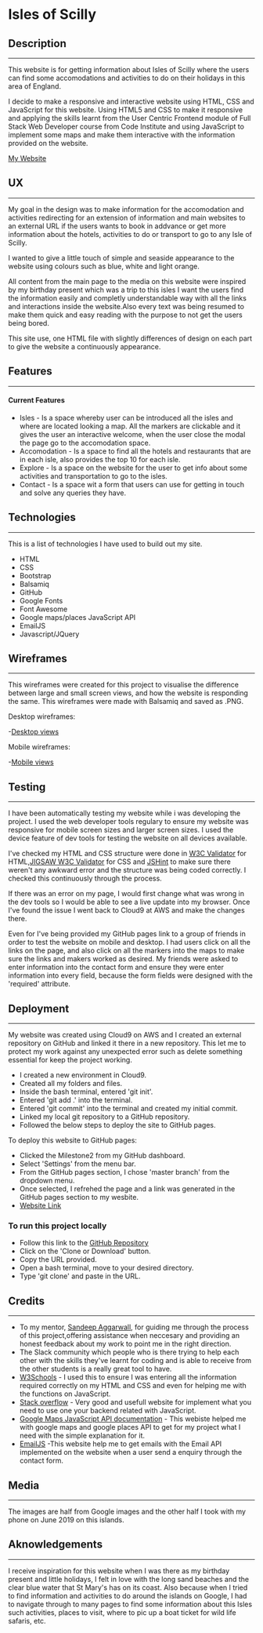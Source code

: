 # Isles of Scilly
## Description
---
This website is for getting information about Isles of Scilly where the users can find some accomodations and activities to do on their holidays in this area of England.

I decide to make a responsive and interactive website using HTML, CSS and JavaScript for this website. Using HTML5 and CSS to make it responsive and applying  the skills learnt from the User Centric Frontend module of 
Full Stack Web Developer course from Code Institute and using JavaScript to implement some maps and make them interactive with the information provided on the website.



[My Website](https://debbiepimpo.github.io/Milestone2/)


## UX
---
My goal in the design was to make information for the accomodation and activities redirecting for an extension of information and main websites to an external URL if the users wants to book in addvance or get more 
information about the hotels, activities to do or transport to go to any Isle of Scilly. 

I wanted to give a little touch of simple and seaside appearance to the website using colours such as blue, white and light orange.

All content from the main page to the media on this website were inspired by my birthday present which was a trip to this isles I want the users find the information easily and completly understandable way with all the links and interactions inside the website.Also every text was being resumed to make them quick and easy reading with the purpose to not get the users being bored.

This site use, one HTML file with slightly differences of design on each part to give the website a continuously appearance.

## Features
---
#### Current Features
* Isles - Is a space whereby user can be introduced all the isles and where are located looking a map. All the markers are clickable and it gives the user an interactive welcome, when the user close the modal the page go to the accomodation space.
* Accomodation - Is a space to find all the hotels and restaurants that are in each isle, also provides the top 10 for each isle.
* Explore - Is a space on the website for the user to get info about some activities and transportation to go to the isles.
* Contact - Is a space wit a form that users can use for getting in touch and solve any queries they have.


## Technologies
---
This is a list of technologies I have used to build out my site.
* HTML
* CSS 
* Bootstrap
* Balsamiq
* GitHub
* Google Fonts
* Font Awesome
* Google maps/places JavaScript API
* EmailJS
* Javascript/JQuery

## Wireframes
---
This wireframes were created for this project to visualise the difference between large and small screen views, and how the website is responding the same.
This wireframes were made with Balsamiq and saved as .PNG. 

Desktop wireframes:

-[Desktop views](assets/wireframe-desktop/) 

Mobile wireframes:

-[Mobile views](assets/wireframe-mobile/)


## Testing
---

I have been automatically testing my website while i was developing the project. I used the web developer tools regulary to ensure my website was responsive for mobile screen sizes and larger screen sizes. I used the device feature of dev tools for testing the website on all devices available.

I've checked my HTML and CSS structure were done in [W3C Validator](https://validator.w3.org/#validate_by_input) for HTML,[JIGSAW W3C Validator](https://jigsaw.w3.org/css-validator/#validate_by_input) for CSS and [JSHint](https://jshint.com/) to make sure there weren't any awkward error and the structure was being coded correctly. I checked this continuously through the process.

If there was an error on my page, I would first change what was wrong in the dev tools so I would be able to see a live update into my browser. Once I've found the issue I went back to Cloud9 at AWS and make the changes there. 

Even for I've being provided my GitHub pages link to a group of friends in order to test the website on mobile and desktop. I had users click on all the links on the page, and also click on all the markers into the maps to make sure the links and makers worked as desired. My friends were asked to enter information into the contact form and ensure they were enter information into every field, because the form fields were designed with the 'required' attribute.


## Deployment
---
My website was created using Cloud9 on AWS and I created an external repository on GitHub and linked it there in a new repository. This let me to protect my work against any unexpected error such as delete something essential for keep the project working.

* I created a new environment in Cloud9.
* Created all my folders and files.
* Inside the bash terminal, entered 'git init'.
* Entered 'git add .' into the terminal.
* Entered 'git commit' into the terminal and created my initial commit.
* Linked my local git repository to a GitHub repository.
* Followed the below steps to deploy the site to GitHub pages.

To deploy this website to GitHub pages:
* Clicked the Milestone2 from my GitHub dashboard.
* Select 'Settings' from the menu bar.
* From the GitHub pages section, I chose 'master branch' from the dropdown menu.
* Once selected, I refrehed the page and a link was generated in the GitHub pages section to my wesbite.
* [Website Link](https://debbiepimpo.github.io/Milestone2/)

### To run this project locally

* Follow this link to the [GitHub Repository](https://github.com/Debbiepimpo/Milestone2)
* Click on the 'Clone or Download' button.
* Copy the URL provided.
* Open a bash terminal, move to your desired directory.
* Type 'git clone' and paste in the URL.


## Credits
---
* To my mentor, [Sandeep Aggarwall](https://github.com/asandeep), for guiding me through the process of this project,offering assistance when neccesary and providing an honest feedback about my work to point me in the right direction.
* The Slack community which people who is there trying to help each other with the skills they've learnt for coding and is able to receive from the other students is a really great tool to have.
* [W3Schools](https://www.w3schools.com/) - I used this to ensure I was entering all the information required correctly on my HTML and CSS and even for helping me with the functions on JavaScript.
* [Stack overflow](https://stackoverflow.com/) - Very good and usefull website for implement what you need to use one your backend related with JavaScript.
* [Google Maps JavaScript API documentation](https://developers.google.com/maps/documentation/javascript/tutorial) - This webiste helped me with google maps and google places API to get for my project what I need with the simple explanation for it.
* [EmailJS](https://www.emailjs.com/) -This website help me to get emails with the Email API implemented on the website when a user send a enquiry through the contact form.

## Media
---

The images are half from Google images and the other half I took with my phone on June 2019 on this islands.

## Aknowledgements
---

I receive inspiration for this website when I was there as my birthday present and little holidays, I felt in love with the long sand beaches and the clear blue water that St Mary's has on its coast. Also because when I tried to find information and activities to do around the islands on Google, I had to navigate through to many pages to find some information about this Isles such activities, places to visit, where to pic up a boat ticket for wild life safaris, etc.


